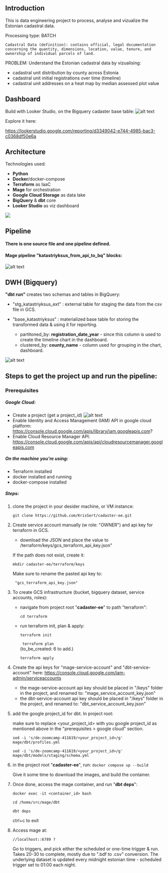 
## Introduction

This is data engineering project to process, analyse and vizualize the Estonian cadastral data.

Processing type: BATCH

	Cadastral Data (definition): contains official, legal documentation concerning the quantity, dimensions, location, value, tenure, and ownership of individual parcels of land.

PROBLEM: 
Understand the Estonian cadastral data by vizualising:
- cadastral unit distribution by county across Estonia
- cadastral unit initial registrations over time (timeline)
- cadastral unit addresses on a heat map by median assessed plot value

## Dashboard
Build with Looker Studio, on the Bigquery cadaster base table:
![alt text](image-1.png)

Explore it here:

https://lookerstudio.google.com/reporting/d3349042-e744-4985-bac3-c0368df50e6a 


## Architecture

Technologies used:
- **Python**
- **Docker**/docker-compose
- **Terraform** as IaaC
- **Mage** for orchestration
- **Google Cloud Storage** as data lake
- **BigQuery** & **dbt** core
- **Looker Studio** as viz dashboard
 
<img src="https://docs.google.com/drawings/d/e/2PACX-1vQ_eZc0AtYcVkL5XQBnJpcca5wq2ua2HBAiWhblZw2Ea1sJzp0BBdQ6RNGm6HuO9BF599GISgBqiEBM/pub?w=1191&amp;h=656">

## Pipeline

#### There is one source file and one pipeline defined.

#### **Mage** pipeline "**katastriyksus_from_api_to_bq**" blocks:

![alt text](mage_pipeline.png)

## DWH (Bigquery)

**"dbt run"** creates two schemas and tables in BigQuery: 

- "stg_katastriyksus_ext" : external table for staging the data from the csv file in GCS.
- "base_katastriyksus" : materialized base table for storing the transformed data & using it for reporting. 
  
	- partitoned_by: **registration_date_year** - since this column is used to create the timeline chart in the dashboard.
	- clustered_by: **county_name** - column used for grouping in the chart, dashboard. 


![alt text](bigquery_tables.jpg)

## Steps to get the project up and run the pipeline:

### Prerequisites

##### Google Cloud:
- Create a project (get a project_id) 
  ![alt text](image.png)
- Enable Identity and Access Management (IAM) API in google cloud platform: 
	https://console.cloud.google.com/apis/library/iam.googleapis.com?
- Enable Cloud Resource Manager API:
	https://console.cloud.google.com/apis/api/cloudresourcemanager.googleapis.com 

##### On the machine you're using:
- Terraform installed
- docker installed and running
- docker-compose installed

##### Steps:
1. clone the project in your desider machine, or VM instance: 
   
   ```git clone https://github.com/KrisSert/cadaster-ee.git```

2. Create service account manually (w role: "OWNER") and api key for terraform in GCS.
	- download the JSON and place the value to /terraform/keys/gcs_terraform_api_key.json"
  
	If the path does not exist, create it:
  
	```mkdir cadaster-ee/terraform/keys```

	Make sure to rename the pasted api key to:
	
		"gcs_terraform_api_key.json"

3. To create GCS infrastructure (bucket, bigquery dataset, service accounts, roles):
   - navigate from project root "**cadaster-ee**" to path "terraform":
  
		```cd terraform```
	
   - run terraform init, plan & apply: 

		```terraform init``` 
  	
		``` terraform plan```  
		(to_be_created: 6 to add.)

		```terraform apply```

4. Create the api keys for "mage-service-account" and "dbt-service-account" here:
   	https://console.cloud.google.com/iam-admin/serviceaccounts

	- the mage-service-account api key should be placed in "/keys" folder in the project, and renamed to:
		"mage_service_account_key.json"
	- the dbt-service-account api key should be placed in "/keys" folder in the project, and renamed to:
		"dbt_service_account_key.json"

5. add the google project_id for dbt. In project root:

	make sure to replace <your_project_id> with you google project_id as mentioned above in the "prerequisites > google cloud" section.

	```sed -i 's/de-zoomcamp-411619/<your_project_id>/g' mage/dbt/profiles.yml```

	```sed -i 's/de-zoomcamp-411619/<your_project_id>/g' mage/dbt/models/staging/schema.yml```

6. in the project root "**cadaster-ee**", run:
	```docker compose up --build```

	Give it some time to download the images, and build the container.

7. Once done, access the mage container, and run "**dbt deps**":
   
   ```docker exec -it <container_id> bash```

   ```cd /home/src/mage/dbt```

   ```dbt deps```

   ctrl+c to exit

8. 	Access mage at:
	
		//localhost::6789 ?

	Go to triggers, and pick either the scheduled or one-time trigger & run.
	Takes 20-30 to complete, mostly due to ".bdf to .csv" conversion.
	The underlying dataset is updated every midnight estonian time - scheduled trigger set to 01:00 each night.